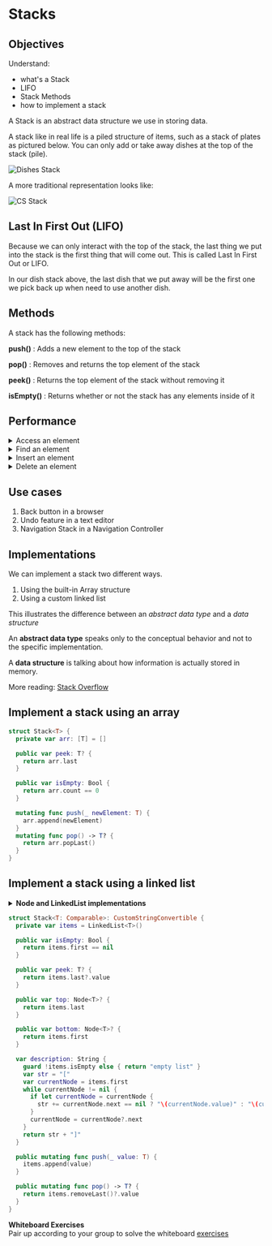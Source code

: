# Stacks

## Objectives
Understand:
- what's a Stack
- LIFO
- Stack Methods
- how to implement a stack

A Stack is an abstract data structure we use in storing data.

A stack like in real life is a piled structure of items, such as a stack of plates as pictured below.  You can only add or take away dishes at the top of the stack (pile).

![Dishes Stack](http://www.dabillgh.com/wp-content/gallery/kitchen-and-crockery/DbillGH2343466.jpg)

A more traditional representation looks like:

![CS Stack](http://stanford.edu/class/archive/cs/cs106b/cs106b.1158/images/stack-figure.png)

## Last In First Out (LIFO)

Because we can only interact with the top of the stack, the last thing we put into the stack is the first thing that will come out.  This is called Last In First Out or LIFO.

In our dish stack above, the last dish that we put away will be the first one we pick back up when need to use another dish.

## Methods

A stack has the following methods:

**push()** : Adds a new element to the top of the stack

**pop()** : Removes and returns the top element of the stack

**peek()** : Returns the top element of the stack without removing it

**isEmpty()** : Returns whether or not the stack has any elements inside of it

## Performance

<details>
	<summary>Access an element</summary>
	O(n)
</details>

<details>
	<summary>Find an element</summary>
	O(n)
</details>

<details>
	<summary>Insert an element </summary>
	O(1)
</details>

<details>
	<summary>Delete an element</summary>
	O(1)
</details>

## Use cases

1. Back button in a browser
2. Undo feature in a text editor
3. Navigation Stack in a Navigation Controller

## Implementations

We can implement a stack two different ways.

1. Using the built-in Array structure
2. Using a custom linked list

This illustrates the difference between an *abstract data type* and a *data structure*

An **abstract data type** speaks only to the conceptual behavior and not to the specific implementation.

A **data structure** is talking about how information is actually stored in memory.

More reading: [Stack Overflow](http://stackoverflow.com/questions/13965757/what-is-the-difference-between-an-abstract-data-typeadt-and-a-data-structure)

## Implement a stack using an array

```swift
struct Stack<T> {
  private var arr: [T] = []

  public var peek: T? {
    return arr.last
  }

  public var isEmpty: Bool {
    return arr.count == 0
  }

  mutating func push(_ newElement: T) {
    arr.append(newElement)
  }
  mutating func pop() -> T? {
    return arr.popLast()
  }
}
```

## Implement a stack using a linked list

<details>
	<summary><b>Node and LinkedList implementations</b></summary>

```swift
class Node<T: Comparable>: CustomStringConvertible, Equatable {
  public var value: T
  public var next: Node?

  var description: String {
    guard let next = next else { return "\(value) -> nil" }
    return "\(value) -> \(next)"
  }

  static func ==(lhs: Node, rhs: Node) -> Bool {
    return
      lhs.value == rhs.value &&
      lhs.next == rhs.next
  }

  init(value: T) {
    self.value = value
  }
}

struct LinkedList<T: Comparable>: CustomStringConvertible {
  private var head: Node<T>?
  private var tail: Node<T>?

  var description: String {
    guard let head = head else { return "empty list" }
    return "\(head)"
  }

  public var first: Node<T>? {
    return head
  }

  public var last: Node<T>? {
    return tail
  }

  public var isEmpty: Bool {
    return head == nil
  }

  public mutating func append(_ value: T) {
    let newNode = Node(value: value)
    if let lastNode = tail {
      lastNode.next = newNode
    } else {
      head = newNode
    }
    tail = newNode
  }

  public mutating func removeLast() -> Node<T>?  {
    guard !isEmpty else { return nil }
    var removedNode: Node<T>?
    if head == tail {
      removedNode = head
      head = nil
      tail = nil
    }
    var currentNode = head
    while currentNode != nil {
      if currentNode?.next == tail {
        removedNode = currentNode?.next
        currentNode?.next = nil
        tail = currentNode
      }
      currentNode = currentNode?.next
    }
    return removedNode
  }
}

```

</details>

```swift
struct Stack<T: Comparable>: CustomStringConvertible {
  private var items = LinkedList<T>()

  public var isEmpty: Bool {
    return items.first == nil
  }

  public var peek: T? {
    return items.last?.value
  }

  public var top: Node<T>? {
    return items.last
  }

  public var bottom: Node<T>? {
    return items.first
  }

  var description: String {
    guard !items.isEmpty else { return "empty list" }
    var str = "["
    var currentNode = items.first
    while currentNode != nil {
      if let currentNode = currentNode {
        str += currentNode.next == nil ? "\(currentNode.value)" : "\(currentNode.value), "
      }
      currentNode = currentNode?.next
    }
    return str + "]"
  }

  public mutating func push(_ value: T) {
    items.append(value)
  }

  public mutating func pop() -> T? {
    return items.removeLast()?.value
  }
}
```

**Whiteboard Exercises**  
Pair up according to your group to solve the whiteboard [exercises](https://github.com/joinpursuit/Pursuit-Core-iOS/blob/master/units/unit02/whiteboarding/Stacks-Exercises.md)
